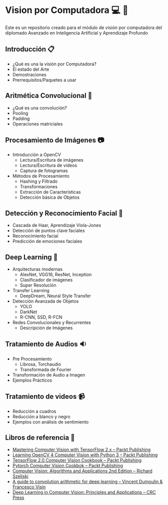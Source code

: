 # Vision por Computadora :computer: :eyes:
Este es un repositorio creado para el módulo de visión por computadora del diplomado Avanzado en Inteligencia Artificial y Aprendizaje Profundo

## Introducción :clipboard:
- ¿Qué es una la visión por Computadora?
- El estado del Arte
- Demostraciones
- Prerrequisitos/Paquetes a usar

## Aritmética Convolucional :page_with_curl:
- ¿Qué es una convolución?
- Pooling
- Padding
- Operaciones matriciales

## Procesamiento de Imágenes :camera:
- Introducción a  OpenCV
    - Lectura/Escritura de imágenes
    - Lectura/Escritura de videos
    - Captura de fotogramas
- Métodos de Procesamiento
    - Hashing y Filtrado
    - Transformaciones
    - Extracción de Características
    - Detección básica de Objetos

## Detección y Reconocimiento Facial :busts_in_silhouette:
- Cascada de Haar, Aprendizaje Viola-Jones
- Detección de puntos clave faciales
- Reconocimiento facial
- Predicción de emociones faciales

## Deep Learning :brain:
- Arquitecturas modernas
    - AlexNet, VGG16, ResNet, Inception
    - Clasificador de imágenes
    - Super Resolución
- Transfer Learning
    - DeepDream, Neural Style Transfer
- Detección Avanzada de Objetos
    - YOLO
    - DarkNet
    - R-CNN, SSD, R-FCN
- Redes Convolucionales y Recurrentes
    - Descripción de Imágenes

## Tratamiento de Audios :sound:
- Pre Procesamiento
    - Librosa, Torchaudio
    - Transformada de Fourier
- Transformación de Audio a Imagen
- Ejemplos Prácticos

## Tratamiento de videos :video_camera:
- Reducción a cuadros
- Reducción a blanco y negro
- Ejemplos con análisis de sentimiento

## Libros de referencia :pushpin:
- [Mastering Computer Vision with TensorFlow 2.x – Packt Publishing](https://www.packtpub.com/product/mastering-computer-vision-with-tensorflow-2-x/9781838827069)
- [Learning OpenCV 4 Computer Vision with Python 3 – Packt Publishing](https://www.packtpub.com/product/learning-opencv-4-computer-vision-with-python-3-third-edition/9781789531619)
- [TensorFlow 2.0 Computer Vision Cookbook – Packt Publishing](https://www.packtpub.com/product/tensorflow-2-0-computer-vision-cookbook/9781838829131)
- [Pytorch Computer Vision Cookbok – Packt Publishing](https://www.packtpub.com/data/pytorch-computer-vision-cookbook?utm_source=github&utm_medium=repository&utm_campaign=9781838644833)
- [Computer Vision: Algorithms and Applications 2nd Edition – Richard Szeliski](https://szeliski.org/Book/)
- [A guide to convolution arithmetic for deep learning – Vincent Dumoulin & Francesco Visin](https://arxiv.org/pdf/1603.07285.pdf)
- [Deep Learning in Computer Vision: Principles and Applications – CRC Press](https://www.routledge.com/Deep-Learning-in-Computer-Vision-Principles-and-Applications/Hassaballah-Awad/p/book/9781032242859)
